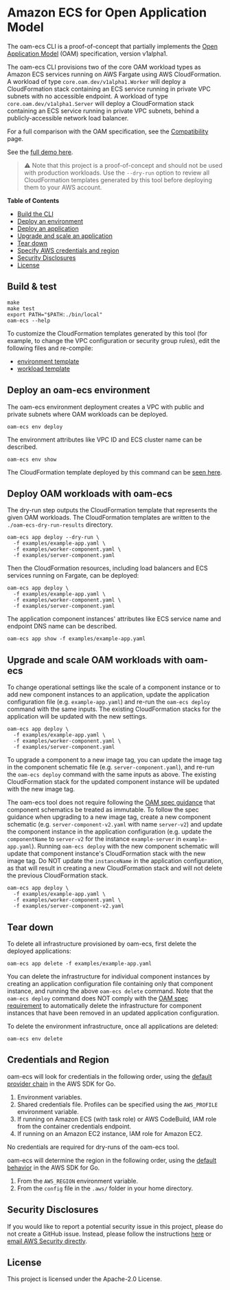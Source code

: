 # Amazon ECS for Open Application Model

The oam-ecs CLI is a proof-of-concept that partially implements the [Open Application Model](https://oam.dev/) (OAM) specification, version v1alpha1.

The oam-ecs CLI provisions two of the core OAM workload types as Amazon ECS services running on AWS Fargate using AWS CloudFormation.  A workload of type `core.oam.dev/v1alpha1.Worker` will deploy a CloudFormation stack containing an ECS service running in private VPC subnets with no accessible endpoint.  A workload of type `core.oam.dev/v1alpha1.Server` will deploy a CloudFormation stack containing an ECS service running in private VPC subnets, behind a publicly-accessible network load balancer.

For a full comparison with the OAM specification, see the [Compatibility](COMPATIBILITY.md) page.

See the [full demo here](https://raw.githubusercontent.com/awslabs/amazon-ecs-for-open-application-model/master/demo.gif).

>⚠️ Note that this project is a proof-of-concept and should not be used with production workloads. Use the `--dry-run` option to review all CloudFormation templates generated by this tool before deploying them to your AWS account.

**Table of Contents**

<!-- toc -->

- [Build the CLI](#build--test)
- [Deploy an environment](#deploy-an-oam-ecs-environment)
- [Deploy an application](#deploy-oam-workloads-with-oam-ecs)
- [Upgrade and scale an application](#upgrade-and-scale-oam-workloads-with-oam-ecs)
- [Tear down](#tear-down)
- [Specify AWS credentials and region](#credentials-and-region)
- [Security Disclosures](#security-disclosures)
- [License](#license)

<!-- tocstop -->

## Build & test

```
make
make test
export PATH="$PATH:./bin/local"
oam-ecs --help
```

To customize the CloudFormation templates generated by this tool (for example, to change the VPC configuration or security group rules), edit the following files and re-compile:
* [environment template](templates/environment/cf.yml)
* [workload template](templates/core.oam.dev/cf.yml)

## Deploy an oam-ecs environment

The oam-ecs environment deployment creates a VPC with public and private subnets where OAM workloads can be deployed.

```
oam-ecs env deploy
```

The environment attributes like VPC ID and ECS cluster name can be described.

```
oam-ecs env show
```

The CloudFormation template deployed by this command can be [seen here](templates/environment/cf.yml).

## Deploy OAM workloads with oam-ecs

The dry-run step outputs the CloudFormation template that represents the given OAM workloads.  The CloudFormation templates are written to the `./oam-ecs-dry-run-results` directory.

```
oam-ecs app deploy --dry-run \
  -f examples/example-app.yaml \
  -f examples/worker-component.yaml \
  -f examples/server-component.yaml
```

Then the CloudFormation resources, including load balancers and ECS services running on Fargate, can be deployed:

```
oam-ecs app deploy \
  -f examples/example-app.yaml \
  -f examples/worker-component.yaml \
  -f examples/server-component.yaml
```

The application component instances' attributes like ECS service name and endpoint DNS name can be described.

```
oam-ecs app show -f examples/example-app.yaml
```

## Upgrade and scale OAM workloads with oam-ecs

To change operational settings like the scale of a component instance or to add new component instances to an application, update the application configuration file (e.g. `example-app.yaml`) and re-run the `oam-ecs deploy` command with the same inputs.  The existing CloudFormation stacks for the application will be updated with the new settings.

```
oam-ecs app deploy \
  -f examples/example-app.yaml \
  -f examples/worker-component.yaml \
  -f examples/server-component.yaml
```

To upgrade a component to a new image tag, you can update the image tag in the component schematic file (e.g. `server-component.yaml`), and re-run the `oam-ecs deploy` command with the same inputs as above.  The existing CloudFormation stack for the updated component instance will be updated with the new image tag.

The oam-ecs tool does not require following the [OAM spec guidance](https://github.com/oam-dev/spec/blob/4af9e65769759c408193445baf99eadd93f3426a/6.application_configuration.md#releases) that component schematics be treated as immutable.  To follow the spec guidance when upgrading to a new image tag, create a new component schematic (e.g. `server-component-v2.yaml` with name `server-v2`) and update the component instance in the application configuration (e.g. update the `componentName` to `server-v2` for the instance `example-server` in `example-app.yaml`).  Running `oam-ecs deploy` with the new component schematic will update that component instance's CloudFormation stack with the new image tag.  Do NOT update the `instanceName` in the application configuration, as that will result in creating a new CloudFormation stack and will not delete the previous CloudFormation stack.

```
oam-ecs app deploy \
  -f examples/example-app.yaml \
  -f examples/worker-component.yaml \
  -f examples/server-component-v2.yaml
```

## Tear down

To delete all infrastructure provisioned by oam-ecs, first delete the deployed applications:

```
oam-ecs app delete -f examples/example-app.yaml
```

You can delete the infrastructure for individual component instances by creating an application configuration file containing only that component instance, and running the above `oam-ecs delete` command.  Note that the `oam-ecs deploy` command does NOT comply with the [OAM spec requirement](https://github.com/oam-dev/spec/blob/4af9e65769759c408193445baf99eadd93f3426a/6.application_configuration.md#releases) to automatically delete the infrastructure for component instances that have been removed in an updated application configuration.

To delete the environment infrastructure, once all applications are deleted:

```
oam-ecs env delete
```

## Credentials and Region

oam-ecs will look for credentials in the following order, using the [default provider chain](https://docs.aws.amazon.com/sdk-for-go/v1/developer-guide/configuring-sdk.html#specifying-credentials) in the AWS SDK for Go.

1. Environment variables.
1. Shared credentials file. Profiles can be specified using the `AWS_PROFILE` environment variable.
1. If running on Amazon ECS (with task role) or AWS CodeBuild, IAM role from the container credentials endpoint.
1. If running on an Amazon EC2 instance, IAM role for Amazon EC2.

No credentials are required for dry-runs of the oam-ecs tool.

oam-ecs will determine the region in the following order, using the [default behavior](https://docs.aws.amazon.com/sdk-for-go/v1/developer-guide/configuring-sdk.html#specifying-the-region) in the AWS SDK for Go.

1. From the `AWS_REGION` environment variable.
1. From the `config` file in the `.aws/` folder in your home directory.

## Security Disclosures

If you would like to report a potential security issue in this project, please do not create a GitHub issue.  Instead, please follow the instructions [here](https://aws.amazon.com/security/vulnerability-reporting/) or [email AWS Security directly](mailto:aws-security@amazon.com).

## License

This project is licensed under the Apache-2.0 License.
